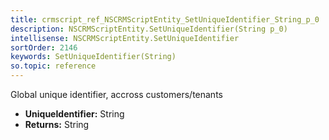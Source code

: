 ```yaml
---
title: crmscript_ref_NSCRMScriptEntity_SetUniqueIdentifier_String_p_0
description: NSCRMScriptEntity.SetUniqueIdentifier(String p_0)
intellisense: NSCRMScriptEntity.SetUniqueIdentifier
sortOrder: 2146
keywords: SetUniqueIdentifier(String)
so.topic: reference
---
```



Global unique identifier, accross customers/tenants



* **UniqueIdentifier:** String
* **Returns:** String


